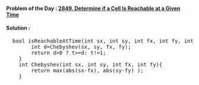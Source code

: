 #### Problem of the Day : [2849. Determine if a Cell Is Reachable at a Given Time](https://leetcode.com/problems/determine-if-a-cell-is-reachable-at-a-given-time/)

#### Solution :
<pre>
  bool isReachableAtTime(int sx, int sy, int fx, int fy, int t) {
        int d=Chebyshev(sx, sy, fx, fy);
        return d>0 ? t>=d: t!=1;
    }
    int Chebyshev(int sx, int sy, int fx, int fy){
        return max(abs(sx-fx), abs(sy-fy) );
    }
</pre>
